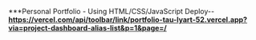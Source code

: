 ***Personal Portfolio - Using HTML/CSS/JavaScript
Deploy-- **https://vercel.com/api/toolbar/link/portfolio-tau-lyart-52.vercel.app?via=project-dashboard-alias-list&p=1&page=/**
